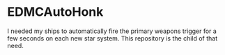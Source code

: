 # EDMCAutoHonk
I needed my ships to automatically fire the primary weapons trigger for a few seconds on each new star system. This repository is the child of that need.

